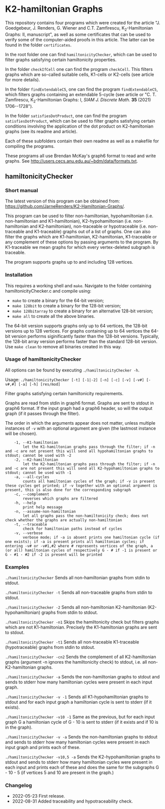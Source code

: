 # K2-hamiltonian Graphs
This repository contains four programs which were created for the article "J. Goedgebeur, J. Renders, G. Wiener and C.T. Zamfirescu, K<sub>2</sub>-Hamiltonian Graphs: II, manuscript", as well as some certificates that can be used to verify some of the computer-aided proofs in this article. The latter can be found in the folder `certificates`.

In the root folder one can find `hamiltonicityChecker`, which can be used to filter graphs satisfying certain hamiltonicity properties.

In the folder `checkIfCell` one can find the program `checkCell`. This filters graphs which are so-called suitable cells, K1-cells or K2-cells (see article for more details).

In the folder `findExtendableC5`, one can find the program `findExtendableC5`, which filters graphs containing an extendable 5-cycle (see article or "C. T. Zamfirescu, K<sub>2</sub>-Hamiltonian Graphs: I, <i>SIAM J. Discrete Math.</i> <b>35</b> (2021) 1706--1728").

In the folder `satisfiesDotProduct`, one can find the program `satisfiesDotProduct`, which can be used to filter graphs satisfying certain conditions involving the application of the dot product on K2-hamiltonian graphs (see its readme and article).

Each of these subfolders contain their own readme as well as a makefile for compiling the programs.

These programs all use Brendan McKay's graph6 format to read and write graphs. See <http://users.cecs.anu.edu.au/~bdm/data/formats.txt>.

## hamiltonicityChecker
### Short manual

The latest version of this program can be obtained from: <https://github.com/JarneRenders/K2-Hamiltonian-Graphs/>.

This program can be used to filter non-hamiltonian, hypohamiltonian (i.e. non-hamiltonian and K1-hamiltonian), K2-hypohamiltonian (i.e. non-hamiltonian and K2-hamiltonian), non-traceable or hypotraceable (i.e. non-traceable and K1-traceable) graphs out of a list of graphs. One can also filter the graphs which are K1-hamiltonian, K2-hamiltonian, K1-traceable or any complement of these options by passing arguments to the program. By K1-traceable we mean graphs for which every vertex-deleted subgraph is traceable.

The program supports graphs up to and including 128 vertices.

### Installation

This requires a working shell and `make`. Navigate to the folder containing hamiltonicityChecker.c and compile using: 

* `make` to create a binary for the 64-bit version;
* `make 128bit` to create a binary for the 128-bit version;
* `make 128bitarray` to create a binary for an alternative 128-bit version;
* `make all` to create all the above binaries.

The 64-bit version supports graphs only up to 64 vertices, the 128-bit versions up to 128 vertices. For graphs containing up to 64 vertices the 64-bit version performs siginificantly faster than the 128-bit versions. Typically, the 128-bit array version performs faster than the standard 128-bit version. Use `make clean` to remove all binaries created in this way.

### Usage of hamiltonicityChecker

All options can be found by executing `./hamiltonicityChecker -h`.

Usage: `./hamiltonicityChecker [-t] [-1|-2] [-n] [-c] [-v] [-v#] [-v#,#] [-a] [-h] [res/mod]`

Filter graphs satisfying certain hamiltonicity requirements.

Graphs are read from stdin in graph6 format. Graphs are sent to stdout in graph6 format. If the input graph had a graph6 header, so will the output graph (if it passes through the filter).

The order in which the arguments appear does not matter, unless multiple instances of `-v` with an optional argument are given (the lastmost instance will be chosen).
```
	-1, --K1-hamiltonian  
		let the K1-hamiltonian graphs pass through the filter; if -n and -c are not present this will send all hypohamiltonian graphs to stdout; cannot be used with -2
	-2, --K2-hamiltonian			
		let the K2-hamiltonian graphs pass through the filter; if -n and -c are not present this will send all K2-hypohamiltonian graphs to stdout; cannot be used with -1  
	-a, --all-cycles			
		counts all hamiltonian cycles of the graph; if -v is present these cycles get printed; if -v together with an optional argument is present, this is also done for the corresponding subgraph 
	-c, --complement			
		reverses which graphs are filtered 
	-h, --help
		print help message
	-n, --assume-non-hamiltonian		
		let all graphs pass the non-hamiltonicity check; does not check whether the graphs are actually non-hamiltonian
	-t, --traceable
    	check for hamiltonian paths instead of cycles
	-v, --verbose				
		verbose mode; if -a is absent prints one hamiltonian cycle (if one exists); if -a is present prints all hamiltonian cycles; if entering -v# or -v#1,#2 where # represents vertices of the graph, a (or all) hamiltonian cycles of respectively G - # if -1 is present or G - #1 - #2 if -2 is present will be printed
```

### Examples

`./hamiltonicityChecker`
Sends all non-hamiltonian graphs from stdin to stdout.

`./hamiltonicityChecker -t`
Sends all non-traceable graphs from stdin to stdout.

`./hamiltonicityChecker -2`
Sends all non-hamiltonian K2-hamiltonian (K2-hypohamiltonian) graphs from stdin to stdout.

`./hamiltonicityChecker -n1`
Skips the hamiltonicity check but filters graphs which are not K1-hamiltonian. Precisely the K1-hamiltonian graphs are sent to stdout.

`./hamiltonicityChecker -t1`
Sends all non-traceable K1-traceable (hypotraceable) graphs from stdin to stdout.

`./hamiltonicityChecker -cn2`
Sends the complement of all K2-hamiltonian graphs (argument -n ignores the hamiltonicity check) to stdout, i.e. all non-K2-hamiltonian graphs.

`./hamiltonicityChecker -a`
Sends the non-hamiltonian graphs to stdout and sends to stderr how many hamiltonian cycles were present in each input graph.

`./hamiltonicityChecker -v -1`
Sends all K1-hypohamiltonian graphs to stdout and for each input graph a hamiltonian cycle is sent to stderr (if it exists).

`./hamiltonicityChecker -v10 -1`
Same as the previous, but for each input graph G a hamiltonian cycle of G - 10 is sent to stderr (if it exists and if 10 is in the graph).

`./hamiltonicityChecker -v -a`
Sends the non-hamiltonian graphs to stdout and sends to stderr how many hamiltonian cycles were present in each input graph and prints each of these.

`./hamiltonicityChecker -v10,5 -a`
Sends the K2-hypohamiltonian graphs to stdout and sends to stderr how many hamiltonian cycles were present in each input and prints each of these and does the same for the subgraphs G - 10 - 5 (if vertices 5 and 10 are present in the graph.)


### Changelog

* 2022-05-23 First release.
* 2022-08-31 Added traceability and hypotraceability check.




